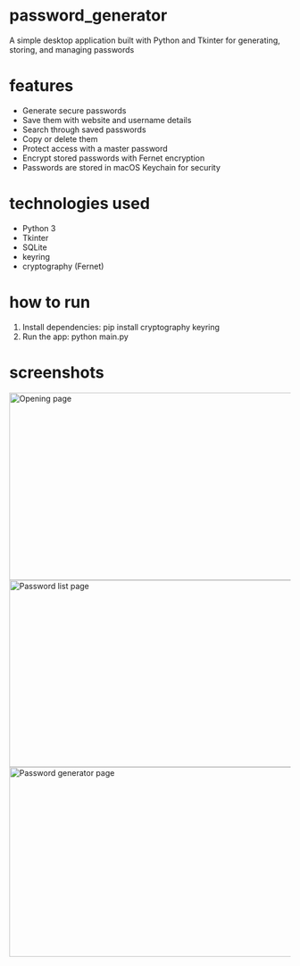 # password_generator

A simple desktop application built with Python and Tkinter for generating, storing, and managing passwords

# features

- Generate secure passwords
- Save them with website and username details
- Search through saved passwords
- Copy or delete them
- Protect access with a master password
- Encrypt stored passwords with Fernet encryption
- Passwords are stored in macOS Keychain for security

# technologies used

- Python 3
- Tkinter
- SQLite
- keyring
- cryptography (Fernet)

# how to run

1. Install dependencies:
   pip install cryptography keyring
2. Run the app:
   python main.py

# screenshots

  <img width="612" height="336" alt="Opening page" src="https://github.com/user-attachments/assets/de3ae1f8-b292-4d5e-ab3d-d1b8259b679e" />
   
  <img width="613" height="335" alt="Password list page" src="https://github.com/user-attachments/assets/b0e9ac75-87b4-4f51-bc40-6f25bc6087d4" />
  
  <img width="617" height="340" alt="Password generator page" src="https://github.com/user-attachments/assets/c048831e-abed-4b93-bd8b-d20f075ecae8" />

